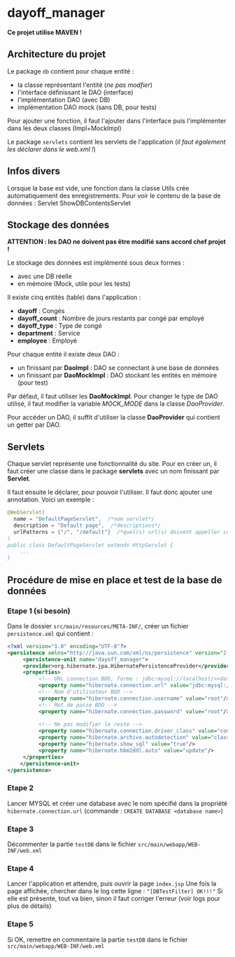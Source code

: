 # dayoff_manager

**Ce projet utilise MAVEN !**

## Architecture du projet

Le package `db` contient pour chaque entité :
- la classe représentant l'entité (*ne pas modfier*)
- l'interface définissant le DAO (interface)
- l'implémentation DAO (avec DB)
- implémentation DAO mock (sans DB, pour tests)

Pour ajouter une fonction, il faut l'ajouter dans l'interface puis l'implémenter dans les deux classes (Impl+MockImpl)

Le package `servlets` contient les servlets de l'application (*il faut également les déclarer dans le web.xml !*)

## Infos divers
Lorsque la base est vide, une fonction dans la classe Utils crée automatiquement des enregistrements. 
Pour voir le contenu de la base de données : Servlet ShowDBContentsServlet

## Stockage des données
**ATTENTION : les DAO ne doivent pas être modifié sans accord chef projet !**

Le stockage des données est implémenté sous deux formes :
- avec une DB réelle
- en mémoire (Mock, utile pour les tests)

Il existe cinq entités (table) dans l'application :
- **dayoff** : Congés
- **dayoff_count** : Nombre de jours restants par congé par employé
- **dayoff_type** : Type de congé
- **department** : Service
- **employee** : Employé

Pour chaque entité il existe deux DAO :
- un finissant par **DaoImpl** : DAO se connectant à une base de données
- un finissant par **DaoMockImpl** : DAO stockant les entités en mémoire (pour test)

Par défaut, il faut utiliser les **DaoMockImpl**. Pour changer le type de DAO utilisé, il faut modifier la variable *MOCK_MODE* dans la classe *DaoProvider*.

Pour accéder un DAO, il suffit d'utiliser la classe **DaoProvider** qui contient un getter par DAO.

## Servlets
Chaque servlet représente une fonctionnalité du site. Pour en créer un, il faut créer une classe dans le package **servlets** avec un nom finissant par **Servlet**. 

Il faut ensuite le déclarer, pour pouvoir l'utiliser. Il faut donc ajouter une annotation. Voici un exemple : 

```java
@WebServlet(  
  name = "DefaultPageServlet",  /*nom servlet*/
  description = "Default page",  /*descriptions*/
  urlPatterns = {"/", "/default"}  /*quel(s) url(s) doivent appeller ce servlet ?
)  
public class DefaultPageServlet extends HttpServlet {
	...
}
```

## Procédure de mise en place et test de la base de données

### Etape 1 (si besoin)
Dans le dossier `src/main/resources/META-INF/`, créer un fichier `persistence.xml` qui contient :

```xml
<?xml version="1.0" encoding="UTF-8"?>  
<persistence xmlns="http://java.sun.com/xml/ns/persistence" version="2.0">  
	 <persistence-unit name="dayoff_manager">  
	 <provider>org.hibernate.jpa.HibernatePersistenceProvider</provider>  
	 <properties>
		  <!-- URL connection BDD, forme : jdbc:mysql://localhost/<<database name>> -->  
		  <property name="hibernate.connection.url" value="jdbc:mysql://localhost/dayoff_manager"/>  
		  <!-- Nom d'utilisateur BDD -->  
		  <property name="hibernate.connection.username" value="root"/>  
		  <!-- Mot de passe BDD -->  
		  <property name="hibernate.connection.password" value="root"/>  
  
		  <!-- Ne pas modifier le reste -->  
		  <property name="hibernate.connection.driver_class" value="com.mysql.cj.jdbc.Driver"/>  
		  <property name="hibernate.archive.autodetection" value="class"/>  
		  <property name="hibernate.show_sql" value="true"/>    
		  <property name="hibernate.hbm2ddl.auto" value="update"/>  
	 </properties>
	</persistence-unit>
</persistence>
```

### Etape 2
Lancer MYSQL et créer une database avec le nom spécifié dans la propriété `hibernate.connection.url`
(commande : `CREATE DATABASE <database name>`)

### Etape 3
Décommenter la partie `testDB` dans le fichier `src/main/webapp/WEB-INF/web.xml`

### Etape 4
Lancer l'application et attendre, puis ouvrir la page `index.jsp`
Une fois la page affichée, chercher dans le log cette ligne : `"[DBTestFilter] OK!!!"`
Si elle est présente, tout va bien, sinon il faut corriger l'erreur (voir logs pour plus de détails)

### Etape 5
Si OK, remettre en commentaire la partie `testDB` dans le fichier `src/main/webapp/WEB-INF/web.xml`

